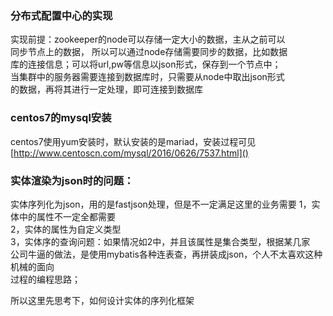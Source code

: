 ### 分布式配置中心的实现  
实现前提：zookeeper的node可以存储一定大小的数据，主从之前可以  
同步节点上的数据， 所以可以通过node存储需要同步的数据，比如数据  
库的连接信息；可以将url,pw等信息以json形式，保存到一个节点中；  
当集群中的服务器需要连接到数据库时，只需要从node中取出json形式  
的数据，再将其进行一定处理，即可连接到数据库  

### centos7的mysql安装  
centos7使用yum安装时，默认安装的是mariad，安装过程可见[http://www.centoscn.com/mysql/2016/0626/7537.html]()

### 实体渲染为json时的问题：  
实体序列化为json，用的是fastjson处理，但是不一定满足这里的业务需要
1，实体中的属性不一定全都需要  
2，实体的属性为自定义类型  
3，实体序的查询问题：如果情况如2中，并且该属性是集合类型，根据某几家  
公司牛逼的做法，是使用mybatis各种连表查，再拼装成json，个人不太喜欢这种机械的面向  
过程的编程思路；  

所以这里先思考下，如何设计实体的序列化框架